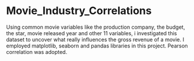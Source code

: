 # Movie_Industry_Correlations
Using common movie variables like the production company, the budget, the star, movie released year and other 11 variables, i investigated this dataset to uncover what really influences the gross revenue of a movie. I employed matplotlib, seaborn and pandas libraries in this project. Pearson correlation was adopted. 
